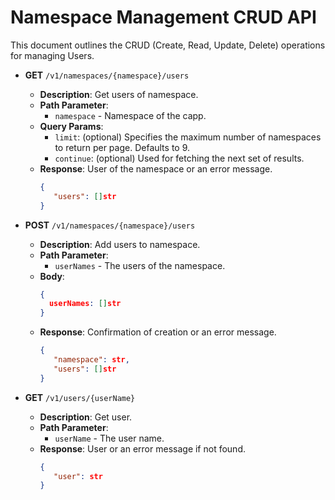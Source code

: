 
# Namespace Management CRUD API

This document outlines the CRUD (Create, Read, Update, Delete) operations for managing Users.

- **GET** `/v1/namespaces/{namespace}/users`
  - **Description**: Get users of namespace.
  - **Path Parameter**: 
    - `namespace` - Namespace of the capp.
  - **Query Params**:
    - `limit`: (optional) Specifies the maximum number of namespaces to return per page. Defaults to 9.
    - `continue`: (optional) Used for fetching the next set of results.
  - **Response**: User of the namespace or an error message.
    ```json
    {
       "users": []str 
    }
    ```

- **POST** `/v1/namespaces/{namespace}/users`
  - **Description**: Add users to namespace.
  - **Path Parameter**:
    - `userNames` - The users of the namespace.
  - **Body**:
    ```json
    {
      userNames: []str
    }
    ```
  - **Response**: Confirmation of creation or an error message.
    ```json
    {
       "namespace": str,
       "users": []str
    }
    ```

- **GET** `/v1/users/{userName}`
  - **Description**: Get user.
  - **Path Parameter**: 
    - `userName` - The user name.
  - **Response**: User or an error message if not found.
    ```json
    {
       "user": str 
    }
    ```
